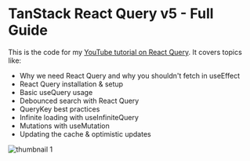 # TanStack React Query v5 - Full Guide

This is the code for my [YouTube tutorial on React Query](https://www.youtube.com/watch?v=_EuPZrr3faU). It covers topics like:

- Why we need React Query and why you shouldn't fetch in useEffect
- React Query installation & setup
- Basic useQuery usage
- Debounced search with React Query
- QueryKey best practices
- Infinite loading with useInfiniteQuery
- Mutations with useMutation
- Updating the cache & optimistic updates

![thumbnail 1](https://github.com/user-attachments/assets/dd35c4f0-309b-4953-9ce1-4fda3fb1cd8b)
